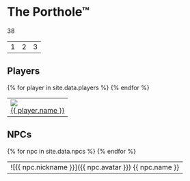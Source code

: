 # The Porthole™

38

<table><tr>
  <td>1</td>
  <td>2</td>
  <td>3</td>
</tr></table>

## Players
<table><tr>
  {% for player in site.data.players %}
    <td><a href="https://www.dndbeyond.com/characters/{{ player.dndbeyond }}">
    <img src="{{ player.avatar }}"/><br>
    {{ player.name }}</a></td>  
  {% endfor %}
</tr></table>

## NPCs
<table><tr>
  {% for npc in site.data.npcs %}
  <td markdown="span">![{{ npc.nickname }}]({{ npc.avatar }})  
    {{ npc.name }}</td>
{% endfor %}
</tr></table>
